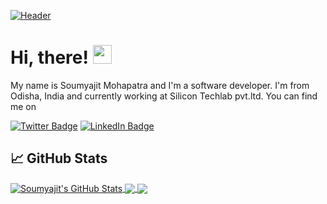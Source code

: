 [![Header](https://raw.githubusercontent.com/soumyajitmohapatra/soumyajitmohapatra/master/readme_header.png "Header")](https://soumyajitmohapatra.dev/)

# Hi, there! <img src="https://raw.githubusercontent.com/MartinHeinz/MartinHeinz/master/wave.gif" width="30px">

My name is Soumyajit Mohapatra and I'm a software developer. I'm from Odisha, India and currently working at Silicon Techlab pvt.ltd. You can find me on
 
[![Twitter Badge](https://img.shields.io/badge/Twitter-Profile-informational?style=flat&logo=twitter&logoColor=white&color=1CA2F1)](https://twitter.com/so_mya_jit)
[![LinkedIn Badge](https://img.shields.io/badge/LinkedIn-Profile-informational?style=flat&logo=linkedin&logoColor=white&color=0D76A8)](https://www.linkedin.com/in/soumyajit-mohapatra/)

## &#x1f4c8; GitHub Stats

<a href="https://github.com/soumyajitmohapatra/soumyajitmohapatra">
  <img align="center" src="https://github-readme-stats.vercel.app/api?username=soumyajitmohapatra&count_private=true&show_icons=true&theme=dark" alt="Soumyajit's GitHub Stats" />
</a>

<a href="https://github.com/soumyajitmohapatra/soumyajitmohapatra">
  <img align="center" src="https://github-readme-stats.vercel.app/api/top-langs?username=soumyajitmohapatra&show_icons=true&locale=en&layout=compact&theme=dark" />
</a>


<a href="https://github.com/soumyajitmohapatra/ecommerce">
  <img align="center" src="https://github-readme-stats.vercel.app/api/pin/?username=soumyajitmohapatra&repo=ecommerce&title_color=ffffff&text_color=c9cacc&icon_color=2bbc8a&theme=dark" />
</a>   
   
